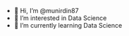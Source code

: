 - 👋 Hi, I’m @munirdin87
- 👀 I’m interested in Data Science
- 🌱 I’m currently learning Data Science

<!---
munirdin87/munirdin87 is a ✨ special ✨ repository because its `README.md` (this file) appears on your GitHub profile.
You can click the Preview link to take a look at your changes.
--->

